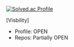 [![Solved.ac Profile](http://mazassumnida.wtf/api/generate_badge?boj=furthermares)](https://solved.ac/furthermares)

[Visbility]
- Profile: OPEN
- Repos: Partially OPEN
